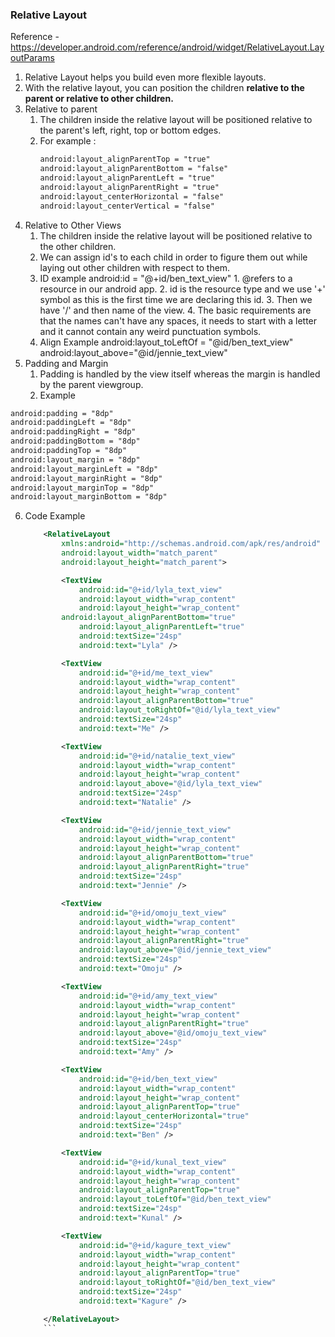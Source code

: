 ### Relative Layout
Reference - https://developer.android.com/reference/android/widget/RelativeLayout.LayoutParams

1. Relative Layout helps you build even more flexible layouts.
2. With the relative layout, you can position the children **relative to the parent or relative to other children.**
3. Relative to parent
	1. The children inside the relative layout will be positioned relative to the parent's left, right, top or bottom edges.
	2. For example :
		```XML
		android:layout_alignParentTop = "true"
		android:layout_alignParentBottom = "false"
		android:layout_alignParentLeft = "true"
		android:layout_alignParentRight = "true"
		android:layout_centerHorizontal = "false"
		android:layout_centerVertical = "false"
		```
4. Relative to Other Views
	1. The children inside the relative layout will be positioned relative to the other children.
	2. We can assign id's to each child in order to figure them out while laying out other children with respect to them.
	3. ID example
			android:id = "@+id/ben_text_view"
			1. @refers to a resource in our android app.
			2. id is the resource type and we use '+' symbol as this is the first time we are declaring this id.
			3. Then we have '/' and then name of the view.
			4. The basic requirements are that the names can't have any spaces, it needs to start with a letter and it cannot contain any weird punctuation symbols.
	4. Align Example
			android:layout_toLeftOf = "@id/ben_text_view"
			android:layout_above="@id/jennie_text_view"
5. Padding and Margin
	1.  Padding is handled by the view itself whereas the margin is handled by the parent viewgroup.
	2.  Example
```XML
android:padding = "8dp"
android:paddingLeft = "8dp"
android:paddingRight = "8dp"
android:paddingBottom = "8dp"
android:paddingTop = "8dp"
android:layout_margin = "8dp"
android:layout_marginLeft = "8dp"
android:layout_marginRight = "8dp"
android:layout_marginTop = "8dp"
android:layout_marginBottom = "8dp"
```
6. Code Example 
	```XML
		<RelativeLayout
			xmlns:android="http://schemas.android.com/apk/res/android"
			android:layout_width="match_parent"
			android:layout_height="match_parent">

			<TextView
				android:id="@+id/lyla_text_view"
				android:layout_width="wrap_content"
				android:layout_height="wrap_content"
		    android:layout_alignParentBottom="true"
				android:layout_alignParentLeft="true"
				android:textSize="24sp"
				android:text="Lyla" />

			<TextView
				android:id="@+id/me_text_view"
				android:layout_width="wrap_content"
				android:layout_height="wrap_content"
				android:layout_alignParentBottom="true"
				android:layout_toRightOf="@id/lyla_text_view"
				android:textSize="24sp"
				android:text="Me" />

			<TextView
				android:id="@+id/natalie_text_view"
				android:layout_width="wrap_content"
				android:layout_height="wrap_content"
				android:layout_above="@id/lyla_text_view"
				android:textSize="24sp"
				android:text="Natalie" />

			<TextView
				android:id="@+id/jennie_text_view"
				android:layout_width="wrap_content"
				android:layout_height="wrap_content"
				android:layout_alignParentBottom="true"
				android:layout_alignParentRight="true"
				android:textSize="24sp"
				android:text="Jennie" />

			<TextView
				android:id="@+id/omoju_text_view"
				android:layout_width="wrap_content"
				android:layout_height="wrap_content"
				android:layout_alignParentRight="true"
				android:layout_above="@id/jennie_text_view"
				android:textSize="24sp"
				android:text="Omoju" />

			<TextView
				android:id="@+id/amy_text_view"
				android:layout_width="wrap_content"
				android:layout_height="wrap_content"
				android:layout_alignParentRight="true"
				android:layout_above="@id/omoju_text_view"
				android:textSize="24sp"
				android:text="Amy" />

			<TextView
				android:id="@+id/ben_text_view"
				android:layout_width="wrap_content"
				android:layout_height="wrap_content"
				android:layout_alignParentTop="true"
				android:layout_centerHorizontal="true"
				android:textSize="24sp"
				android:text="Ben" />

			<TextView
				android:id="@+id/kunal_text_view"
				android:layout_width="wrap_content"
				android:layout_height="wrap_content"
				android:layout_alignParentTop="true"
				android:layout_toLeftOf="@id/ben_text_view"
				android:textSize="24sp"
				android:text="Kunal" />

			<TextView
				android:id="@+id/kagure_text_view"
				android:layout_width="wrap_content"
				android:layout_height="wrap_content"
				android:layout_alignParentTop="true"
				android:layout_toRightOf="@id/ben_text_view"
				android:textSize="24sp"
				android:text="Kagure" />

		</RelativeLayout>
		```